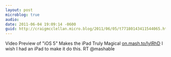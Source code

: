 ```yaml
---
layout: post
microblog: true
audio: 
date: 2011-06-04 19:09:14 -0600
guid: http://craigmcclellan.micro.blog/2011/06/05/t77180143411544065.html
---
```

Video Preview of "iOS 5" Makes the iPad Truly Magical [on.mash.to/lyIRhD](http://on.mash.to/lyIRhD) I wish I had an iPad to make it do this. RT @mashable
